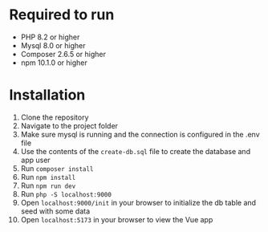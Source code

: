 # Required to run
* PHP 8.2 or higher
* Mysql 8.0 or higher
* Composer 2.6.5 or higher
* npm 10.1.0 or higher

# Installation
1. Clone the repository
2. Navigate to the project folder
3. Make sure mysql is running and the connection is configured in the .env file
4. Use the contents of the `create-db.sql` file to create the database and app user
5. Run `composer install`
6. Run `npm install`
7. Run `npm run dev`
8. Run `php -S localhost:9000` 
9. Open `localhost:9000/init` in your browser to initialize the db table and seed with some data
10. Open `localhost:5173` in your browser to view the Vue app
